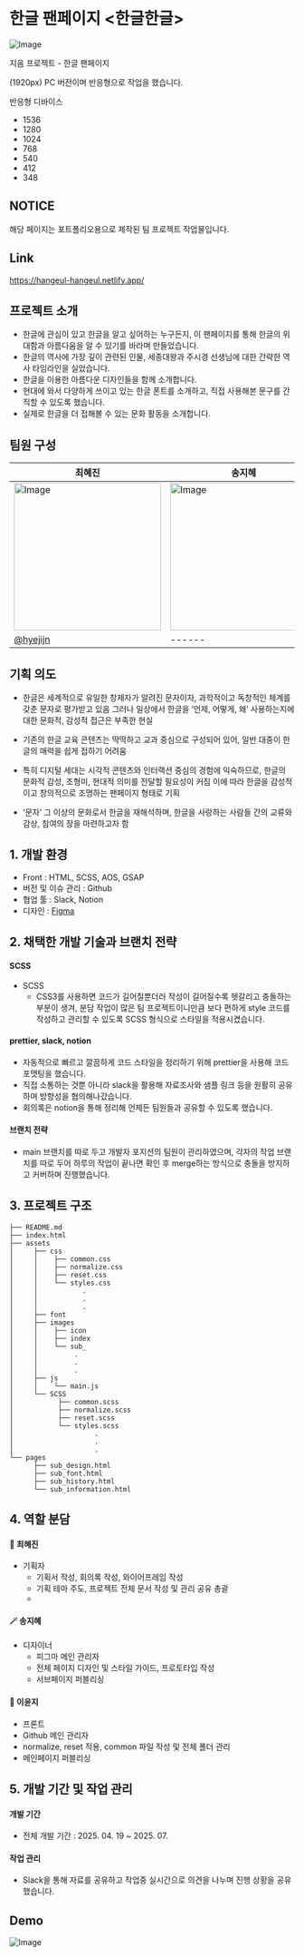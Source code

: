 # 한글 팬페이지 <한글한글>

![Image](https://github.com/user-attachments/assets/c486e8ac-17a0-451b-bd10-28f6e65777d2)

지음 프로젝트 - 한글 팬페이지

(1920px) PC 버전이며 반응형으로 작업을 했습니다.

반응형 디바이스
- 1536
- 1280
- 1024
- 768
- 540
- 412
- 348

## NOTICE

해당 페이지는 포트폴리오용으로 제작된 팀 프로젝트 작업물입니다.

## Link

https://hangeul-hangeul.netlify.app/

## 프로젝트 소개

- 한글에 관심이 있고 한글을 알고 싶어하는 누구든지, 이 팬페이지를 통해 한글의 위대함과 아름다움을 알 수 있기를 바라며 만들었습니다.
- 한글의 역사에 가장 깊이 관련된 인물, 세종대왕과 주시경 선생님에 대한 간략한 역사 타임라인을 실었습니다.
- 한글을 이용한 아름다운 디자인들을 함께 소개합니다.
- 현대에 와서 다양하게 쓰이고 있는 한글 폰트를 소개하고, 직접 사용해본 문구를 간직할 수 있도록 했습니다.
- 실제로 한글을 더 접해볼 수 있는 문화 활동을 소개합니다.

## 팀원 구성

|최혜진|송지혜|이윤지
|------|-----|------|
|<img width="260" height="260" alt="Image" src="https://github.com/user-attachments/assets/719da7e1-6703-4c6b-855d-4d8832276aa1" />|<img width="260" height="260" alt="Image" src="https://github.com/user-attachments/assets/42da5097-78fb-4868-88fe-dcb28113bda8" />|<img width="260" height="260" alt="Image" src="https://github.com/user-attachments/assets/7bedb3e9-35e4-488d-861a-aeb335af608f" />|
|[@hyejijn](https://github.com/hyejijn)|------|[@Ariel0210](https://github.com/Ariel0210-lee)|

## 기획 의도

- 한글은 세계적으로 유일한 창제자가 알려진 문자이자, 과학적이고 독창적인 체계를 갖춘 문자로 평가받고 있음 그러나 일상에서 한글을 ‘언제, 어떻게, 왜’ 사용하는지에 대한 문화적, 감성적 접근은 부족한 현실

- 기존의 한글 교육 콘텐츠는 딱딱하고 교과 중심으로 구성되어 있어, 일반 대중이 한글의 매력을 쉽게 접하기 어려움

- 특히 디지털 세대는 시각적 콘텐츠와 인터랙션 중심의 경험에 익숙하므로, 한글의 문화적 감성, 조형미, 현대적 의미를 전달할 필요성이 커짐 이에 따라 한글을 감성적이고 창의적으로 조명하는 팬페이지 형태로 기획

- ‘문자’ 그 이상의 문화로서 한글을 재해석하며, 한글을 사랑하는 사람들 간의 교류와 감상, 참여의 장을 마련하고자 함

## 1. 개발 환경

- Front : HTML, SCSS, AOS, GSAP
- 버전 및 이슈 관리 : Github
- 협업 툴 : Slack, Notion
- 디자인 : [Figma](https://www.figma.com/design/FKQNVVoFHDHojyaaEYyiuz/%ED%95%9C%EA%B8%80%ED%95%9C%EA%B8%80?node-id=0-1&t=BtTIrbHdOGbEDtit-1)

## 2. 채택한 개발 기술과 브랜치 전략

#### SCSS
- SCSS
  - CSS3를 사용하면 코드가 길어질뿐더러 작성이 길어질수록 헷갈리고 충돌하는 부분이 생겨, 분담 작업이 많은 팀 프로젝트이니만큼 보다 편하게 style 코드를 작성하고 관리할 수 있도록 SCSS 형식으로 스타일을 적용시켰습니다.

#### prettier, slack, notion
- 자동적으로 빠르고 깔끔하게 코드 스타일을 정리하기 위해 prettier을 사용해 코드 포맷팅을 했습니다.
- 직접 소통하는 것뿐 아니라 slack을 활용해 자료조사와 샘플 링크 등을 원활히 공유하며 방향성을 협의해나갔습니다.
- 회의록은 notion을 통해 정리해 언제든 팀원들과 공유할 수 있도록 했습니다.

#### 브랜치 전략
- main 브랜치를 따로 두고 개발자 포지션의 팀원이 관리하였으며, 각자의 작업 브랜치를 따로 두어 하루의 작업이 끝나면 확인 후 merge하는 방식으로 충돌을 방지하고 커버하며 진행했습니다.

## 3. 프로젝트 구조

```plaintext
├── README.md
├── index.html
├── assets
│     ├── css
│     │    ├── common.css
│     │    ├── normalize.css
│     │    ├── reset.css
│     │    └── styles.css
│     │           .
│     │           .
│     │           .
│     ├── font
│     ├── images
│     │    ├── icon
│     │    ├── index
│     │    └── sub_
│     │         .
│     │         .
│     │         .
│     ├── js
│     │    └── main.js
│     └── SCSS
│           ├── common.scss
│           ├── normalize.scss
│           ├── reset.scss
│           └── styles.scss
│                    .
│                    .
│                    .
└── pages
      ├── sub_design.html
      ├── sub_font.html
      ├── sub_history.html
      └── sub_information.html
```

## 4. 역할 분담

#### 🧸 최혜진
- 기획자
  - 기획서 작성, 회의록 작성, 와이어프레임 작성
  - 기획 테마 주도, 프로젝트 전체 문서 작성 및 관리 공유 총괄
  - 
####  🪄 송지혜
- 디자이너
  - 피그마 메인 관리자
  - 전체 페이지 디자인 및 스타일 가이드, 프로토타입 작성 
  - 서브페이지 퍼블리싱

#### 🎀 이윤지
- 프론트
 - Github 메인 관리자
 - normalize, reset 적용, common 파일 작성 및 전체 폴더 관리
 - 메인페이지 퍼블리싱

## 5. 개발 기간 및 작업 관리
#### 개발 기간
- 전체 개발 기간 : 2025. 04. 19 ~ 2025. 07.

#### 작업 관리
- Slack을 통해 자료를 공유하고 작업중 실시간으로 의견을 나누며 진행 상황을 공유했습니다.

## Demo

![Image](https://github.com/user-attachments/assets/817c6a4b-4436-43be-8c22-94e80130de2c)

